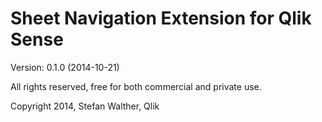 # Sheet Navigation Extension for Qlik Sense

Version: 0.1.0 (2014-10-21)

All rights reserved, free for both commercial and private use.

Copyright 2014, Stefan Walther, Qlik